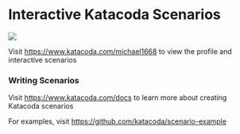 # Interactive Katacoda Scenarios

[![](http://shields.katacoda.com/katacoda/michael1668/count.svg)](https://www.katacoda.com/michael1668 "Get your profile on Katacoda.com")

Visit https://www.katacoda.com/michael1668 to view the profile and interactive scenarios

### Writing Scenarios
Visit https://www.katacoda.com/docs to learn more about creating Katacoda scenarios

For examples, visit https://github.com/katacoda/scenario-example
